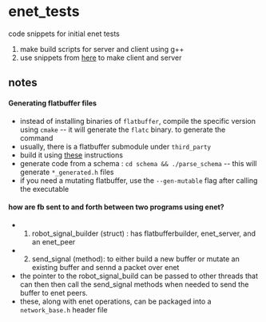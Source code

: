 # enet_tests

code snippets for initial enet tests

1. make build scripts for server and client using g++
2. use snippets from [here](http://enet.bespin.org/Tutorial.html#CreateServer) to make client and server


## notes

#### Generating flatbuffer files
- instead of installing binaries of `flatbuffer`, compile the specific version using `cmake` -- it will generate the `flatc` binary. to generate the command
- usually, there is a flatbuffer submodule under `third_party`
- build it using [these](https://github.com/google/flatbuffers?tab=readme-ov-file#quick-start) instructions
- generate code from a schema : `cd schema && ./parse_schema` -- this will generate `*_generated.h` files 
- if you need a mutating flatbuffer, use the `--gen-mutable` flag after calling the executable


#### how are fb sent to and forth between two programs using enet?
- 1. robot_signal_builder (struct) : has flatbufferbuilder, enet_server, and an enet_peer
- 2. send_signal (method): to either build a new buffer or mutate an existing buffer and sennd a packet over enet
- the pointer to the robot_signal_build can be passed to other threads that can then then call the send_signal methods when needed to send the buffer to enet peers. 
- these, along with enet operations, can be packaged into a `network_base.h` header file